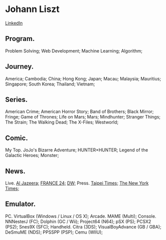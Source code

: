 # Johann Liszt
[LinkedIn](https://www.linkedin.com/in/paint1024/)

## Program.

Problem Solving; Web Development; Machine Learning; Algorithm;

## Journey.

America; Cambodia; China; Hong Kong; Japan; Macau; Malaysia; Mauritius; Singapore; South Korea; Thailand; Vietnam;

## Series.

American Crime; American Horror Story; Band of Brothers; Black Mirror; Fringe; Game of Thrones; Life on Mars; Mars; Mindhunter; Stranger Things; The Strain; The Walking Dead; The X-Files; Westworld;

## Comic.

My Top.
 JoJo's Bizarre Adventure;
 HUNTER×HUNTER;
 Legend of the Galactic Heroes;
 Monster;

## News.

Live.
 [Al Jazeera;](https://www.youtube.com/channel/UCNye-wNBqNL5ZzHSJj3l8Bg)
 [FRANCE 24;](https://www.youtube.com/channel/UCQfwfsi5VrQ8yKZ-UWmAEFg)
 [DW;](https://www.youtube.com/channel/UCknLrEdhRCp1aegoMqRaCZg)
Press.
 [Taipei Times;](http://www.taipeitimes.com)
 [The New York Times;](https://www.nytimes.com)

## Emulator.

PC.
 VirtualBox (Windows / Linux / OS X);
Arcade.
 MAME (Multi);
Console.
 NNNesterJ (FC);
 Dolphin (GC / Wii);
 Project64 (N64);
 pSX (PS);
 PCSX2 (PS2);
 Snes9X (SFC);
Handheld.
 Citra (3DS);
 VisualBoyAdvance (GB / GBA);
 DeSmuME (NDS);
 PPSSPP (PSP);
 Cemu (WIIU);
